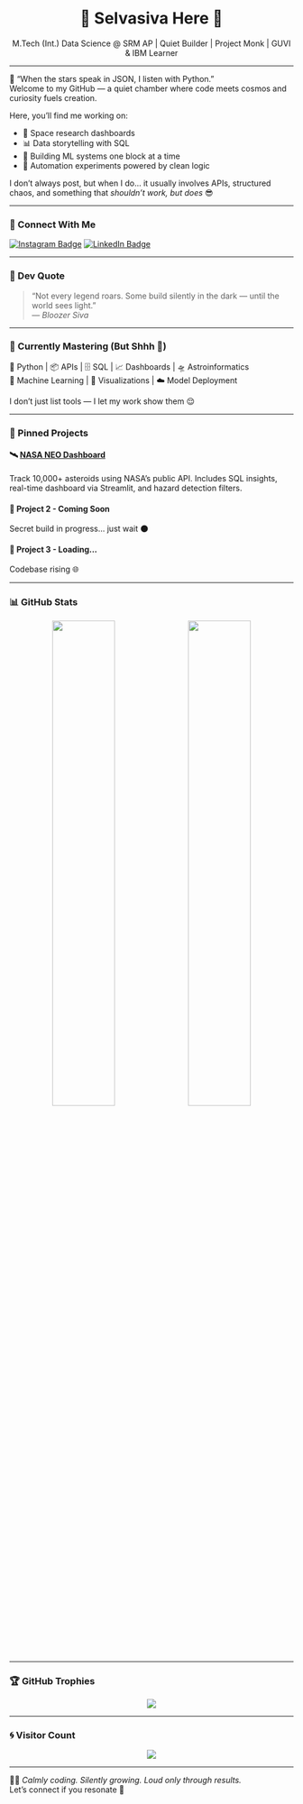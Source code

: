 <h1 align="center">🌌 Selvasiva Here 🧠</h1>
<p align="center">M.Tech (Int.) Data Science @ SRM AP | Quiet Builder | Project Monk | GUVI & IBM Learner</p>

---

🌟 “When the stars speak in JSON, I listen with Python.”  
Welcome to my GitHub — a quiet chamber where code meets cosmos and curiosity fuels creation.

Here, you’ll find me working on:
- 🚀 Space research dashboards
- 📊 Data storytelling with SQL
- 🧪 Building ML systems one block at a time
- 🔁 Automation experiments powered by clean logic

I don’t always post, but when I do... it usually involves APIs, structured chaos, and something that *shouldn’t work, but does* 😎

---

### 🧩 Connect With Me

[![Instagram Badge](https://img.shields.io/badge/IG-%40selvasiva__s-833AB4?style=for-the-badge&logo=instagram&logoColor=white)](https://instagram.com/selvasiva_s)
[![LinkedIn Badge](https://img.shields.io/badge/LinkedIn-selvasivahere-blue?style=for-the-badge&logo=linkedin)](https://www.linkedin.com/in/selvasivahere)

---

### 🧠 Dev Quote

> “Not every legend roars. Some build silently in the dark — until the world sees light.”  
> — *Bloozer Siva*

---

### 🧪 Currently Mastering (But Shhh 🤫)

🧊 Python | 📦 APIs | 🗄️ SQL | 📈 Dashboards | 🛸 Astroinformatics  
🧠 Machine Learning | 🎨 Visualizations | ☁️ Model Deployment

I don’t just list tools — I let my work show them 😌

---

### 📌 Pinned Projects

#### 🛰️ [NASA NEO Dashboard](https://github.com/sivadst/NASA_NEO_DASHBOARD)
Track 10,000+ asteroids using NASA’s public API. Includes SQL insights, real-time dashboard via Streamlit, and hazard detection filters.

#### 📂 Project 2 - Coming Soon
Secret build in progress... just wait 🌑

#### 📂 Project 3 - Loading...
Codebase rising 🌐

---

### 📊 GitHub Stats

<p align="center">
  <img src="https://github-readme-stats.vercel.app/api?username=sivadst&show_icons=true&theme=tokyonight&hide_border=true" width="47%"/>
  <img src="https://github-readme-streak-stats.herokuapp.com?user=sivadst&theme=tokyonight&hide_border=true" width="47%"/>
</p>

---

### 🏆 GitHub Trophies

<p align="center">
  <img src="https://github-profile-trophy.vercel.app/?username=sivadst&theme=algolia&no-bg=true&margin-w=10&row=2&column=3" />
</p>

---

### 🌀 Visitor Count

<p align="center">
  <img src="https://profile-counter.glitch.me/sivadst/count.svg" />
</p>

---

🧘‍♂️ *Calmly coding. Silently growing. Loud only through results.*  
Let’s connect if you resonate 🌱  

